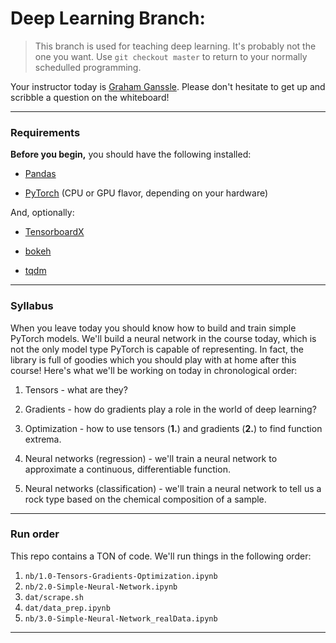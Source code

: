 # Deep Learning Branch:

> This branch is used for teaching deep learning. It's probably not the one you want. Use `git checkout master` to return to your normally schedulled programming.


Your instructor today is [Graham Ganssle](https://www.linkedin.com/in/grahamganssle/). Please don't hesitate to get up and scribble a question on the whiteboard!

---

### Requirements

**Before you begin,** you should have the following installed:

* [Pandas](https://pandas.pydata.org/pandas-docs/stable/install.html)

* [PyTorch](https://pytorch.org/) (CPU or GPU flavor, depending on your hardware)

And, optionally:

* [TensorboardX](https://github.com/lanpa/tensorboard-pytorch#install)

* [bokeh](https://bokeh.pydata.org/en/latest/docs/installation.html)

* [tqdm](https://github.com/tqdm/tqdm#installation)

---

### Syllabus

When you leave today you should know how to build and train simple PyTorch models. We'll build a neural network in the course today, which is not the only model type PyTorch is capable of representing. In fact, the library is full of goodies which you should play with at home after this course! Here's what we'll be working on today in chronological order:

1. Tensors - what are they?

2. Gradients - how do gradients play a role in the world of deep learning?

3. Optimization - how to use tensors (**1.**) and gradients (**2.**) to find function extrema.

4. Neural networks (regression) - we'll train a neural network to approximate a continuous, differentiable function.

5. Neural networks (classification) - we'll train a neural network to tell us a rock type based on the chemical composition of a sample.

---

### Run order

This repo contains a TON of code. We'll run things in the following order:
1. `nb/1.0-Tensors-Gradients-Optimization.ipynb`
2. `nb/2.0-Simple-Neural-Network.ipynb`
3. `dat/scrape.sh`
4. `dat/data_prep.ipynb`
5. `nb/3.0-Simple-Neural-Network_realData.ipynb`

---
